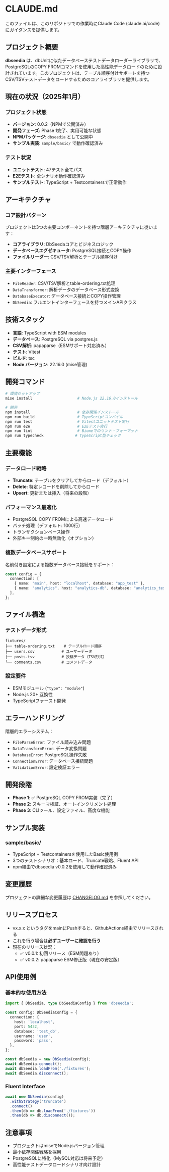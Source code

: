# CLAUDE.md

このファイルは、このリポジトリでの作業時にClaude Code (claude.ai/code) にガイダンスを提供します。

## プロジェクト概要

**dbseedia** は、dbUnitに似たデータベーステストデータローダーライブラリで、PostgreSQLのCOPY FROMコマンドを使用した高性能データロードのために設計されています。このプロジェクトは、テーブル順序付けサポートを持つCSV/TSVテストデータをロードするためのコアライブラリを提供します。

## 現在の状況（2025年1月）

### プロジェクト状態
- **バージョン**: 0.0.2（NPMで公開済み）
- **開発フェーズ**: Phase 1完了、実用可能な状態
- **NPMパッケージ**: `dbseedia` として公開中
- **サンプル実装**: `sample/basic/` で動作確認済み

### テスト状況
- **ユニットテスト**: 47テスト全てパス
- **E2Eテスト**: 全シナリオ動作確認済み
- **サンプルテスト**: TypeScript + Testcontainersで正常動作

## アーキテクチャ

### コア設計パターン

プロジェクトは3つの主要コンポーネントを持つ階層アーキテクチャに従います：

- **コアライブラリ**: DbSeedaコアとビジネスロジック
- **データベースエグゼキュータ**: PostgreSQL接続とCOPY操作
- **ファイルリーダー**: CSV/TSV解析とテーブル順序付け

### 主要インターフェース

- `FileReader`: CSV/TSV解析とtable-ordering.txt処理
- `DataTransformer`: 解析データのデータベース形式変換
- `DatabaseExecutor`: データベース接続とCOPY操作管理
- `DbSeedia`: フルエントインターフェースを持つメインAPIクラス

## 技術スタック

- **言語**: TypeScript with ESM modules
- **データベース**: PostgreSQL via postgres.js
- **CSV解析**: papaparse（ESMサポート対応済み）
- **テスト**: Vitest
- **ビルド**: tsc
- **Node バージョン**: 22.16.0 (mise管理)

## 開発コマンド

```bash
# 環境セットアップ
mise install                    # Node.js 22.16.0インストール

# 開発
npm install                     # 依存関係インストール
npm run build                   # TypeScriptコンパイル
npm run test                    # Vitestユニットテスト実行
npm run e2e                     # E2Eテスト実行
npm run lint                    # Biomeでのリント・フォーマット
npm run typecheck              # TypeScript型チェック
```

## 主要機能

### データロード戦略

- **Truncate**: テーブルをクリアしてからロード（デフォルト）
- **Delete**: 特定レコードを削除してからロード
- **Upsert**: 更新または挿入（将来の段階）

### パフォーマンス最適化

- PostgreSQL COPY FROMによる高速データロード
- バッチ処理（デフォルト: 1000行）
- トランザクションベース操作
- 外部キー制約の一時無効化（オプション）

### 複数データベースサポート

名前付き設定による複数データベース接続をサポート：

```typescript
const config = {
  connection: [
    { name: "main", host: "localhost", database: "app_test" },
    { name: "analytics", host: "analytics-db", database: "analytics_test" },
  ],
};
```

## ファイル構造

### テストデータ形式

```
fixtures/
├── table-ordering.txt    # テーブルロード順序
├── users.csv            # ユーザーデータ
├── posts.tsv            # 投稿データ（TSV形式）
└── comments.csv         # コメントデータ
```

### 設定要件

- ESMモジュール (`"type": "module"`)
- Node.js 20+ 互換性
- TypeScriptファースト開発

## エラーハンドリング

階層的エラーシステム：

- `FileParseError`: ファイル読み込み問題
- `DataTransformError`: データ変換問題
- `DatabaseError`: PostgreSQL操作失敗
- `ConnectionError`: データベース接続問題
- `ValidationError`: 設定検証エラー

## 開発段階

- **Phase 1**: ✅ PostgreSQL COPY FROM実装（完了）
- **Phase 2**: スキーマ検証、オートインクリメント処理
- **Phase 3**: CLIツール、設定ファイル、高度な機能

## サンプル実装

### sample/basic/
- TypeScript + Testcontainersを使用したBasic使用例
- 3つのテストシナリオ：基本ロード、Truncate戦略、Fluent API
- npm経由でdbseedia v0.0.2を使用して動作確認済み

## 変更履歴

プロジェクトの詳細な変更履歴は [CHANGELOG.md](./CHANGELOG.md) を参照してください。

## リリースプロセス

- vx.x.x というタグをmainにPushすると、GithubActions経由でリリースされる
- これを行う場合は**必ずユーザーに確認を行う**
- 現在のリリース状況：
  - ✅ v0.0.1: 初回リリース（ESM問題あり）
  - ✅ v0.0.2: papaparse ESM修正版（現在の安定版）

## API使用例

### 基本的な使用方法

```typescript
import { DbSeedia, type DbSeediaConfig } from 'dbseedia';

const config: DbSeediaConfig = {
  connection: {
    host: 'localhost',
    port: 5432,
    database: 'test_db',
    username: 'user',
    password: 'pass',
  },
};

const dbSeedia = new DbSeedia(config);
await dbSeedia.connect();
await dbSeedia.loadFrom('./fixtures');
await dbSeedia.disconnect();
```

### Fluent Interface

```typescript
await new DbSeedia(config)
  .withStrategy('truncate')
  .connect()
  .then(db => db.loadFrom('./fixtures'))
  .then(db => db.disconnect());
```

## 注意事項

- プロジェクトはmiseでNode.jsバージョン管理
- 最小依存関係戦略を採用
- PostgreSQLに特化（MySQL対応は将来予定）
- 高性能テストデータロードシナリオ向け設計